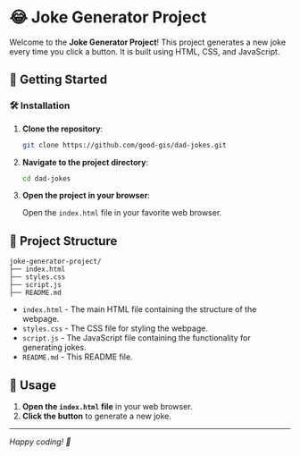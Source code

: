 # 😂 Joke Generator Project

Welcome to the **Joke Generator Project**! This project generates a new joke every time you click a button. It is built using HTML, CSS, and JavaScript.

## 🚀 Getting Started

### 🛠 Installation

1. **Clone the repository**:

    ```bash
    git clone https://github.com/good-gis/dad-jokes.git
    ```

2. **Navigate to the project directory**:

    ```bash
    cd dad-jokes
    ```

3. **Open the project in your browser**:

    Open the `index.html` file in your favorite web browser.

## 📂 Project Structure

```
joke-generator-project/
├── index.html
├── styles.css
├── script.js
├── README.md
```

- `index.html` - The main HTML file containing the structure of the webpage.
- `styles.css` - The CSS file for styling the webpage.
- `script.js` - The JavaScript file containing the functionality for generating jokes.
- `README.md` - This README file.

## 🎨 Usage

1. **Open the `index.html` file** in your web browser.
2. **Click the button** to generate a new joke.

---

*Happy coding! 🎉*